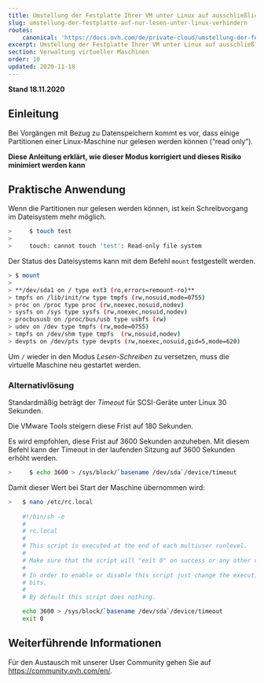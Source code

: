 ```yaml
---
title: Umstellung der Festplatte Ihrer VM unter Linux auf ausschließliche Leseberechtigung verhindern
slug: umstellung-der-festplatte-auf-nur-lesen-unter-linux-verhindern
routes:
    canonical: 'https://docs.ovh.com/de/private-cloud/umstellung-der-festplatte-auf-nur-lesen-unter-linux-verhindern/'
excerpt: Umstellung der Festplatte Ihrer VM unter Linux auf ausschließliche Leseberechtigung verhindern
section: Verwaltung virtueller Maschinen
order: 10
updated: 2020-11-18
---
```


**Stand 18.11.2020**

## Einleitung

Bei Vorgängen mit Bezug zu Datenspeichern kommt es vor, dass einige Partitionen einer Linux-Maschine nur gelesen werden können (“read only”).

**Diese Anleitung erklärt, wie dieser Modus korrigiert und dieses Risiko minimiert werden kann**


## Praktische Anwendung

Wenn die Partitionen nur gelesen werden können, ist kein Schreibvorgang im Dateisystem mehr möglich.

```sh
>     $ touch test
>
>     touch: cannot touch 'test': Read-only file system
```

Der Status des Dateisystems kann mit dem Befehl `mount` festgestellt werden. 

```sh
> $ mount
>
> **/dev/sda1 on / type ext3 (ro,errors=remount-ro)**
> tmpfs on /lib/init/rw type tmpfs (rw,nosuid,mode=0755)
> proc on /proc type proc (rw,noexec,nosuid,nodev)
> sysfs on /sys type sysfs (rw,noexec,nosuid,nodev)
> procbususb on /proc/bus/usb type usbfs (rw)
> udev on /dev type tmpfs (rw,mode=0755)
> tmpfs on /dev/shm type tmpfs  (rw,nosuid,nodev)
> devpts on /dev/pts type devpts (rw,noexec,nosuid,gid=5,mode=620)
```

Um `/` wieder in den Modus *Lesen-Schreiben* zu versetzen, muss die virtuelle Maschine neu gestartet werden.

### Alternativlösung

Standardmäßig beträgt der *Timeout* für SCSI-Geräte unter Linux 30 Sekunden.

Die VMware Tools steigern diese Frist auf 180 Sekunden.

Es wird empfohlen, diese Frist auf 3600 Sekunden anzuheben. Mit diesem Befehl kann der Timeout in der laufenden Sitzung auf 3600 Sekunden erhöht werden.

```sh
>     $ echo 3600 > /sys/block/`basename /dev/sda`/device/timeout
```

Damit dieser Wert bei Start der Maschine übernommen wird:

```sh
>   $ nano /etc/rc.local 
	
	#!/bin/sh -e
	#
	# rc.local
	#
	# This script is executed at the end of each multiuser runlevel.
	#
	# Make sure that the script will "exit 0" on success or any other value on error.
	#
	# In order to enable or disable this script just change the execution
	# bits.
	#
	# By default this script does nothing.

	echo 3600 > /sys/block/`basename /dev/sda`/device/timeout
	exit 0
```

## Weiterführende Informationen

Für den Austausch mit unserer User Community gehen Sie auf <https://community.ovh.com/en/>.
